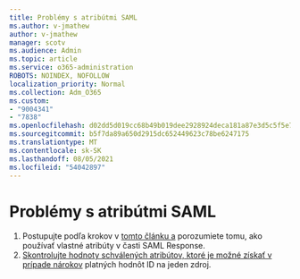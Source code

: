 ```yaml
---
title: Problémy s atribútmi SAML
ms.author: v-jmathew
author: v-jmathew
manager: scotv
ms.audience: Admin
ms.topic: article
ms.service: o365-administration
ROBOTS: NOINDEX, NOFOLLOW
localization_priority: Normal
ms.collection: Adm_O365
ms.custom:
- "9004341"
- "7838"
ms.openlocfilehash: d02dd5d019cc68b49b019dee2928924deca181a87e3d5c5f5e7689a8eb5664e2
ms.sourcegitcommit: b5f7da89a650d2915dc652449623c78be6247175
ms.translationtype: MT
ms.contentlocale: sk-SK
ms.lasthandoff: 08/05/2021
ms.locfileid: "54042897"
---
```

# <a name="issues-with-saml-attributes"></a>Problémy s atribútmi SAML

1. Postupujte podľa krokov v [tomto článku a](https://docs.microsoft.com/answers/questions/99054/how-to-use-custom-attributes-in-saml-response.html) porozumiete tomu, ako používať vlastné atribúty v časti SAML Response.
2. [Skontrolujte hodnoty schválených atribútov, ktoré je možné získať v prípade nárokov](https://docs.microsoft.com/azure/active-directory/develop/active-directory-claims-mapping#table-3-valid-id-values-per-source) platných hodnôt ID na jeden zdroj.

